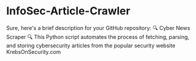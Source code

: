 # InfoSec-Article-Crawler
 Sure, here's a brief description for your GitHub repository:  🔍 Cyber News Scraper 🔍  This Python script automates the process of fetching, parsing, and storing cybersecurity articles from the popular security website KrebsOnSecurity.com
